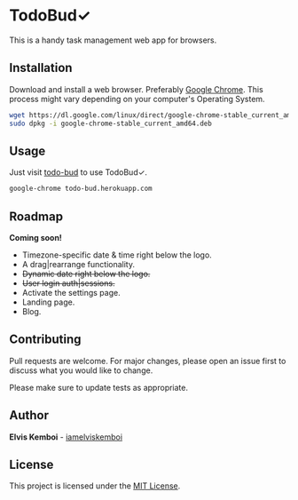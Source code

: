 # TodoBud&checkmark;

This is a handy task management web app for browsers.

## Installation

Download and install a web browser. Preferably [Google Chrome](https://google.com/chrome/). 
This process might vary depending on your computer's Operating System.

```bash
wget https://dl.google.com/linux/direct/google-chrome-stable_current_amd64.deb
sudo dpkg -i google-chrome-stable_current_amd64.deb
````

## Usage
 Just visit [todo-bud](https://todo-bud.herokuapp.com) to use TodoBud&checkmark;.

```bash
google-chrome todo-bud.herokuapp.com
```

## Roadmap

__Coming soon!__
* Timezone-specific date & time right below the logo.
* A drag|rearrange functionality.
* ~~Dynamic date right below the logo.~~
* ~~User login auth|sessions.~~
* Activate the settings page.
* Landing page.
* Blog.


## Contributing
Pull requests are welcome. For major changes, please open an issue first to discuss what you would like to change.

Please make sure to update tests as appropriate.

## Author

**Elvis Kemboi** - [iamelviskemboi](https://github.com/iamelviskemboi)

## License
This project is licensed under the [MIT License](LICENSE).
